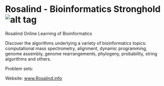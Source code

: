 # Rosalind - Bioinformatics Stronghold ![alt tag](http://rosalind.info/static/img/locations/bioinformatics-stronghold.png?v=1384701438)
Rosalind Online Learning of Bioinformatics

Discover the algorithms underlying a variety of bioinformatics topics: computational mass spectrometry, alignment, dynamic programming, genome assembly, genome rearrangements, phylogeny, probability, string algorithms and others.

Problem sets:


Website:
www.Rosalind.info
